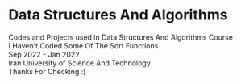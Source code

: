 # Data Structures And Algorithms
Codes and Projects used in Data Structures And Algorithms Course <br/>
I Haven't Coded Some Of The Sort Functions  
Sep 2022 - Jan 2022 <br/>
Iran University of Science And Technology <br/>
Thanks For Checking :)<br/>
